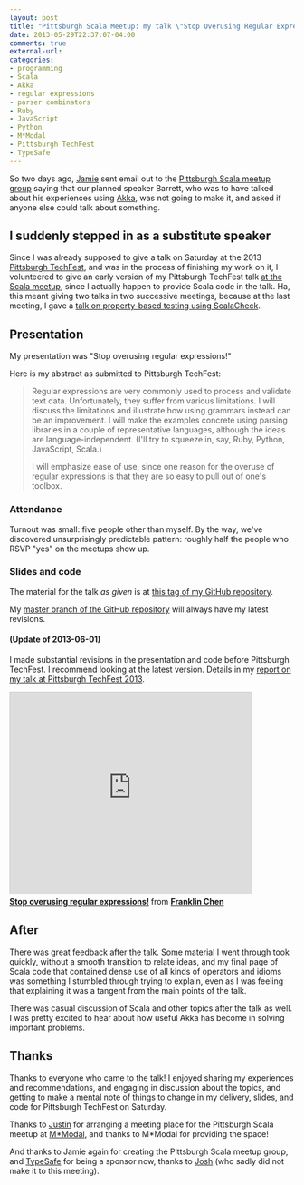```yaml
---
layout: post
title: "Pittsburgh Scala Meetup: my talk \"Stop Overusing Regular Expressions!\""
date: 2013-05-29T22:37:07-04:00
comments: true
external-url: 
categories:
- programming
- Scala
- Akka
- regular expressions
- parser combinators
- Ruby
- JavaScript
- Python
- M*Modal
- Pittsburgh TechFest
- TypeSafe
---
```

So two days ago, [Jamie](http://jamieforrest.com/) sent email out to the [Pittsburgh Scala meetup group](http://www.meetup.com/Pittsburgh-Scala-Meetup/) saying that our planned speaker Barrett, who was to have talked about his experiences using [Akka](http://akka.io/), was not going to make it, and asked if anyone else could talk about something.

## I suddenly stepped in as a substitute speaker

Since I was already supposed to give a talk on Saturday at the 2013 [Pittsburgh TechFest](http://pghtechfest.com/), and was in the process of finishing my work on it, I volunteered to give an early version of my Pittsburgh TechFest talk [at the Scala meetup](http://www.meetup.com/Pittsburgh-Scala-Meetup/events/115817242/), since I actually happen to provide Scala code in the talk. Ha, this meant giving two talks in two successive meetings, because at the last meeting, I gave a [talk on property-based testing using ScalaCheck](/blog/2013/04/11/my-pittsburgh-scala-meetup-talk-on-property-based-testing-using-scalacheck/).

<!--more-->

## Presentation

My presentation was "Stop overusing regular expressions!"

Here is my abstract as submitted to Pittsburgh TechFest:
<blockquote>
Regular expressions are very commonly used to process and validate text data. Unfortunately, they suffer from various limitations. I will discuss the limitations and illustrate how using grammars instead can be an improvement. I will make the examples concrete using parsing libraries in a couple of representative languages, although the ideas are language-independent. (I'll try to squeeze in, say, Ruby, Python, JavaScript, Scala.)

I will emphasize ease of use, since one reason for the overuse of regular expressions is that they are so easy to pull out of one's toolbox.
</blockquote>

### Attendance

Turnout was small: five people other than myself. By the way, we've discovered unsurprisingly predictable pattern: roughly half the people who RSVP "yes" on the meetups show up.

### Slides and code

The material for the talk *as given* is at [this tag of my GitHub repository](https://github.com/franklinchen/talk-on-overusing-regular-expressions/tree/meetup-talk).

My [master branch of the GitHub repository](https://github.com/franklinchen/talk-on-overusing-regular-expressions) will always have my latest revisions.

#### (Update of 2013-06-01)

I made substantial revisions in the presentation and code before Pittsburgh TechFest. I recommend looking at the latest version. Details in my [report on my talk at Pittsburgh TechFest 2013](/blog/2013/06/01/pittsburgh-tech-fest-2013-my-talk-stop-overusing-regular-expressions/).

<iframe src="http://www.slideshare.net/slideshow/embed_code/22302440" width="427" height="356" frameborder="0" marginwidth="0" marginheight="0" scrolling="no" style="border:1px solid #CCC;border-width:1px 1px 0;margin-bottom:5px" allowfullscreen webkitallowfullscreen mozallowfullscreen> </iframe> <div style="margin-bottom:5px"> <strong> <a href="http://www.slideshare.net/FranklinChen/handout-22302440" title="Stop overusing regular expressions!" target="_blank">Stop overusing regular expressions!</a> </strong> from <strong><a href="http://www.slideshare.net/FranklinChen" target="_blank">Franklin Chen</a></strong> </div>

## After

There was great feedback after the talk. Some material I went through took quickly, without a smooth transition to relate ideas, and my final page of Scala code that contained dense use of all kinds of operators and idioms was something I stumbled through trying to explain, even as I was feeling that explaining it was a tangent from the main points of the talk.

There was casual discussion of Scala and other topics after the talk as well. I was pretty excited to hear about how useful Akka has become in solving important problems.

## Thanks

Thanks to everyone who came to the talk! I enjoyed sharing my experiences and recommendations, and engaging in discussion about the topics, and getting to make a mental note of things to change in my delivery, slides, and code for Pittsburgh TechFest on Saturday.

Thanks to [Justin](http://justin-pihony.blogspot.com/) for arranging a meeting place for the Pittsburgh Scala meetup at [M*Modal](http://mmodal.com/), and thanks to M*Modal for providing the space!

And thanks to Jamie again for creating the Pittsburgh Scala meetup group, and [TypeSafe](http://typesafe.com/) for being a sponsor now, thanks to [Josh](http://jsuereth.com/) (who sadly did not make it to this meeting).
